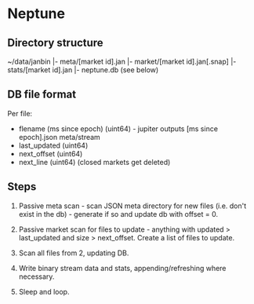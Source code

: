 # Neptune

## Directory structure

~/data/janbin
|- meta/[market id].jan
|- market/[market id].jan[.snap]
|- stats/[market id].jan
|- neptune.db (see below)

## DB file format

Per file:
* flename (ms since epoch) (uint64) - jupiter outputs [ms since epoch].json meta/stream
* last_updated             (uint64)
* next_offset              (uint64)
* next_line                (uint64)
(closed markets get deleted)

## Steps

1. Passive meta scan - scan JSON meta directory for new files (i.e. don't exist
   in the db) - generate if so and update db with offset = 0.

2. Passive market scan for files to update - anything with updated >
   last_updated and size > next_offset. Create a list of files to update.

3. Scan all files from 2, updating DB.

4. Write binary stream data and stats, appending/refreshing where necessary.

5. Sleep and loop.
